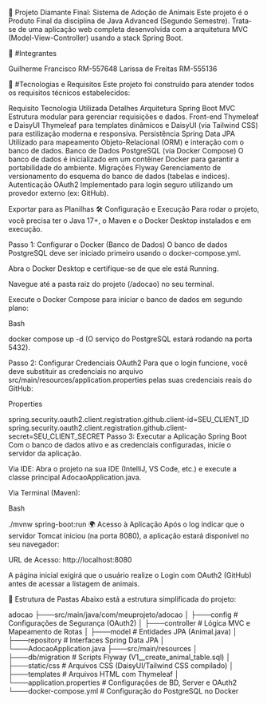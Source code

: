 🐾 Projeto Diamante Final: Sistema de Adoção de Animais
Este projeto é o Produto Final da disciplina de Java Advanced (Segundo Semestre). Trata-se de uma aplicação web completa desenvolvida com a arquitetura MVC (Model-View-Controller) usando a stack Spring Boot.

👥 #Integrantes

Guilherme Francisco	RM-557648
Larissa de Freitas	RM-555136


🚀 #Tecnologias e Requisitos
Este projeto foi construído para atender todos os requisitos técnicos estabelecidos:

Requisito	Tecnologia Utilizada	Detalhes
Arquitetura	Spring Boot MVC	Estrutura modular para gerenciar requisições e dados.
Front-end	Thymeleaf e DaisyUI	Thymeleaf para templates dinâmicos e DaisyUI (via Tailwind CSS) para estilização moderna e responsiva.
Persistência	Spring Data JPA	Utilizado para mapeamento Objeto-Relacional (ORM) e interação com o banco de dados.
Banco de Dados	PostgreSQL (via Docker Compose)	O banco de dados é inicializado em um contêiner Docker para garantir a portabilidade do ambiente.
Migrações	Flyway	Gerenciamento de versionamento do esquema do banco de dados (tabelas e índices).
Autenticação	OAuth2	Implementado para login seguro utilizando um provedor externo (ex: GitHub).

Exportar para as Planilhas
🛠️ Configuração e Execução
Para rodar o projeto, você precisa ter o Java 17+, o Maven e o Docker Desktop instalados e em execução.

Passo 1: Configurar o Docker (Banco de Dados)
O banco de dados PostgreSQL deve ser iniciado primeiro usando o docker-compose.yml.

Abra o Docker Desktop e certifique-se de que ele está Running.

Navegue até a pasta raiz do projeto (/adocao) no seu terminal.

Execute o Docker Compose para iniciar o banco de dados em segundo plano:

Bash

docker compose up -d
(O serviço do PostgreSQL estará rodando na porta 5432).

Passo 2: Configurar Credenciais OAuth2
Para que o login funcione, você deve substituir as credenciais no arquivo src/main/resources/application.properties pelas suas credenciais reais do GitHub:

Properties

spring.security.oauth2.client.registration.github.client-id=SEU_CLIENT_ID
spring.security.oauth2.client.registration.github.client-secret=SEU_CLIENT_SECRET
Passo 3: Executar a Aplicação Spring Boot
Com o banco de dados ativo e as credenciais configuradas, inicie o servidor da aplicação.

Via IDE: Abra o projeto na sua IDE (IntelliJ, VS Code, etc.) e execute a classe principal AdocaoApplication.java.

Via Terminal (Maven):

Bash

./mvnw spring-boot:run
🌍 Acesso à Aplicação
Após o log indicar que o servidor Tomcat iniciou (na porta 8080), a aplicação estará disponível no seu navegador:

URL de Acesso: http://localhost:8080

A página inicial exigirá que o usuário realize o Login com OAuth2 (GitHub) antes de acessar a listagem de animais.

📂 Estrutura de Pastas
Abaixo está a estrutura simplificada do projeto:

adocao
├───src/main/java/com/meuprojeto/adocao
│   ├───config        # Configurações de Segurança (OAuth2)
│   ├───controller    # Lógica MVC e Mapeamento de Rotas
│   ├───model         # Entidades JPA (Animal.java)
│   ├───repository    # Interfaces Spring Data JPA
│   └───AdocaoApplication.java
├───src/main/resources
│   ├───db/migration  # Scripts Flyway (V1__create_animal_table.sql)
│   ├───static/css    # Arquivos CSS (DaisyUI/Tailwind CSS compilado)
│   ├───templates     # Arquivos HTML com Thymeleaf
│   └───application.properties # Configurações de BD, Server e OAuth2
└───docker-compose.yml # Configuração do PostgreSQL no Docker
